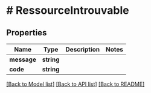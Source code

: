 # # RessourceIntrouvable

## Properties

Name | Type | Description | Notes
------------ | ------------- | ------------- | -------------
**message** | **string** |  |
**code** | **string** |  |

[[Back to Model list]](../../README.md#models) [[Back to API list]](../../README.md#endpoints) [[Back to README]](../../README.md)
